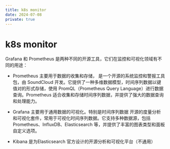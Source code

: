 ```yaml
---
title: k8s monitor
date: 2024-07-08
private: true
---
```

# k8s monitor
Grafana 和 Prometheus 是两种不同的开源工具，它们在监控和可视化领域有不同的用途：

- Prometheus 主要用于数据的收集和存储，
是一个开源的系统监控和警报工具包，由 SoundCloud 开发。它提供了一种多维数据模型，时间序列数据以键值对的形式存储，使用 PromQL（Prometheus Query Language）进行数据查询。Prometheus 适合收集和存储时间序列数据，并提供了强大的数据查询和处理能力。

- Grafana 主要用于通用数据的可视化。特别是时间序列数据
开源的度量分析和可视化套件，常用于可视化时间序列数据。它支持多种数据源，包括 Prometheus、InfluxDB、Elasticsearch 等，并提供了丰富的图表类型和面板自定义选项。

- Kibana 是为Elasticsearch 官方设计的开源分析和可视化平台（不通用）